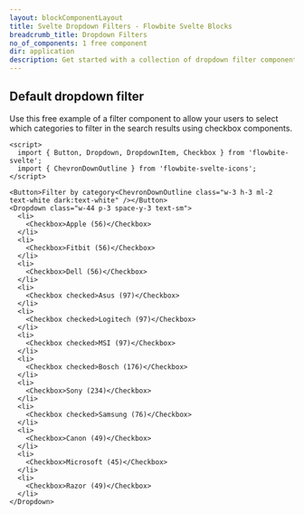 ```yaml
---
layout: blockComponentLayout
title: Svelte Dropdown Filters - Flowbite Svelte Blocks
breadcrumb_title: Dropdown Filters
no_of_components: 1 free component
dir: application
description: Get started with a collection of dropdown filter components to allow users to query through search results by filtering categories, date ranges, keywords, and more.
---
```


## Default dropdown filter

Use this free example of a filter component to allow your users to select which categories to filter in the search results using checkbox components.

```svelte example class="flex justify-center items-start h-[32rem]"
<script>
  import { Button, Dropdown, DropdownItem, Checkbox } from 'flowbite-svelte';
  import { ChevronDownOutline } from 'flowbite-svelte-icons';
</script>

<Button>Filter by category<ChevronDownOutline class="w-3 h-3 ml-2 text-white dark:text-white" /></Button>
<Dropdown class="w-44 p-3 space-y-3 text-sm">
  <li>
    <Checkbox>Apple (56)</Checkbox>
  </li>
  <li>
    <Checkbox>Fitbit (56)</Checkbox>
  </li>
  <li>
    <Checkbox>Dell (56)</Checkbox>
  </li>
  <li>
    <Checkbox checked>Asus (97)</Checkbox>
  </li>
  <li>
    <Checkbox checked>Logitech (97)</Checkbox>
  </li>
  <li>
    <Checkbox checked>MSI (97)</Checkbox>
  </li>
  <li>
    <Checkbox checked>Bosch (176)</Checkbox>
  </li>
  <li>
    <Checkbox>Sony (234)</Checkbox>
  </li>
  <li>
    <Checkbox checked>Samsung (76)</Checkbox>
  </li>
  <li>
    <Checkbox>Canon (49)</Checkbox>
  </li>
  <li>
    <Checkbox>Microsoft (45)</Checkbox>
  </li>
  <li>
    <Checkbox>Razor (49)</Checkbox>
  </li>
</Dropdown>
```

